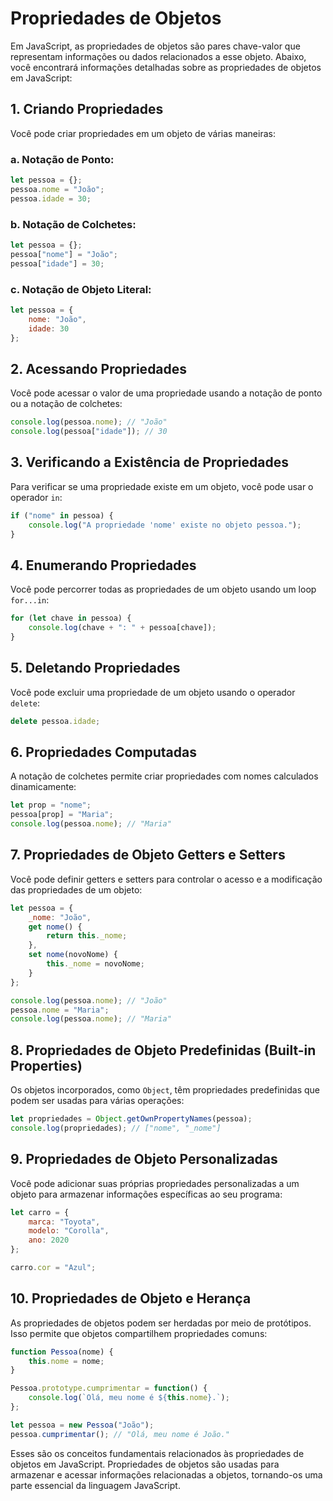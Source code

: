 # Propriedades de Objetos
Em JavaScript, as propriedades de objetos são pares chave-valor que representam informações ou dados relacionados a esse objeto. Abaixo, você encontrará informações detalhadas sobre as propriedades de objetos em JavaScript:

## 1. **Criando Propriedades**
Você pode criar propriedades em um objeto de várias maneiras:
### a. Notação de Ponto:
```javascript
let pessoa = {};
pessoa.nome = "João";
pessoa.idade = 30;
```

### b. Notação de Colchetes:
```javascript
let pessoa = {};
pessoa["nome"] = "João";
pessoa["idade"] = 30;
```

### c. Notação de Objeto Literal:
```javascript
let pessoa = {
    nome: "João",
    idade: 30
};
```

## 2. **Acessando Propriedades**
Você pode acessar o valor de uma propriedade usando a notação de ponto ou a notação de colchetes:

```javascript
console.log(pessoa.nome); // "João"
console.log(pessoa["idade"]); // 30
```

## 3. **Verificando a Existência de Propriedades**
Para verificar se uma propriedade existe em um objeto, você pode usar o operador `in`:

```javascript
if ("nome" in pessoa) {
    console.log("A propriedade 'nome' existe no objeto pessoa.");
}
```

## 4. **Enumerando Propriedades**
Você pode percorrer todas as propriedades de um objeto usando um loop `for...in`:

```javascript
for (let chave in pessoa) {
    console.log(chave + ": " + pessoa[chave]);
}
```

## 5. **Deletando Propriedades**
Você pode excluir uma propriedade de um objeto usando o operador `delete`:

```javascript
delete pessoa.idade;
```

## 6. **Propriedades Computadas**
A notação de colchetes permite criar propriedades com nomes calculados dinamicamente:

```javascript
let prop = "nome";
pessoa[prop] = "Maria";
console.log(pessoa.nome); // "Maria"
```

## 7. **Propriedades de Objeto Getters e Setters**
Você pode definir getters e setters para controlar o acesso e a modificação das propriedades de um objeto:

```javascript
let pessoa = {
    _nome: "João",
    get nome() {
        return this._nome;
    },
    set nome(novoNome) {
        this._nome = novoNome;
    }
};

console.log(pessoa.nome); // "João"
pessoa.nome = "Maria";
console.log(pessoa.nome); // "Maria"
```

## 8. **Propriedades de Objeto Predefinidas (Built-in Properties)**
Os objetos incorporados, como `Object`, têm propriedades predefinidas que podem ser usadas para várias operações:

```javascript
let propriedades = Object.getOwnPropertyNames(pessoa);
console.log(propriedades); // ["nome", "_nome"]
```

## 9. **Propriedades de Objeto Personalizadas**
Você pode adicionar suas próprias propriedades personalizadas a um objeto para armazenar informações específicas ao seu programa:

```javascript
let carro = {
    marca: "Toyota",
    modelo: "Corolla",
    ano: 2020
};

carro.cor = "Azul";
```

## 10. **Propriedades de Objeto e Herança**
As propriedades de objetos podem ser herdadas por meio de protótipos. Isso permite que objetos compartilhem propriedades comuns:

```javascript
function Pessoa(nome) {
    this.nome = nome;
}

Pessoa.prototype.cumprimentar = function() {
    console.log(`Olá, meu nome é ${this.nome}.`);
};

let pessoa = new Pessoa("João");
pessoa.cumprimentar(); // "Olá, meu nome é João."
```

Esses são os conceitos fundamentais relacionados às propriedades de objetos em JavaScript. Propriedades de objetos são usadas para armazenar e acessar informações relacionadas a objetos, tornando-os uma parte essencial da linguagem JavaScript.